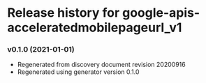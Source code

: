 # Release history for google-apis-acceleratedmobilepageurl_v1

### v0.1.0 (2021-01-01)

* Regenerated from discovery document revision 20200916
* Regenerated using generator version 0.1.0

